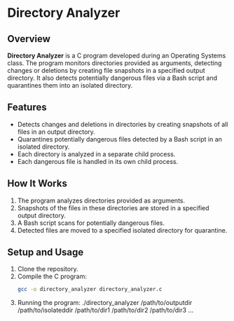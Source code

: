# Directory Analyzer

## Overview
**Directory Analyzer** is a C program developed during an Operating Systems class. The program monitors directories provided as arguments, detecting changes or deletions by creating file snapshots in a specified output directory. It also detects potentially dangerous files via a Bash script and quarantines them into an isolated directory.

## Features
- Detects changes and deletions in directories by creating snapshots of all files in an output directory.
- Quarantines potentially dangerous files detected by a Bash script in an isolated directory.
- Each directory is analyzed in a separate child process.
- Each dangerous file is handled in its own child process.

## How It Works
1. The program analyzes directories provided as arguments.
2. Snapshots of the files in these directories are stored in a specified output directory.
3. A Bash script scans for potentially dangerous files.
4. Detected files are moved to a specified isolated directory for quarantine.

## Setup and Usage
1. Clone the repository.
2. Compile the C program:
   ```bash
   gcc -o directory_analyzer directory_analyzer.c
 3. Running the program:
  ./directory_analyzer /path/to/outputdir /path/to/isolateddir /path/to/dir1 /path/to/dir2 /path/to/dir3 ...

